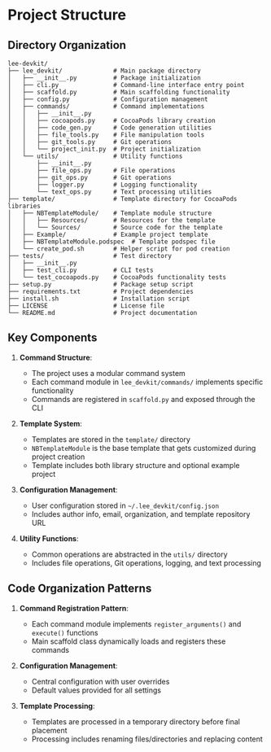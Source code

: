 # Project Structure

## Directory Organization

```
lee-devkit/
├── lee_devkit/              # Main package directory
│   ├── __init__.py          # Package initialization
│   ├── cli.py               # Command-line interface entry point
│   ├── scaffold.py          # Main scaffolding functionality
│   ├── config.py            # Configuration management
│   ├── commands/            # Command implementations
│   │   ├── __init__.py
│   │   ├── cocoapods.py     # CocoaPods library creation
│   │   ├── code_gen.py      # Code generation utilities
│   │   ├── file_tools.py    # File manipulation tools
│   │   ├── git_tools.py     # Git operations
│   │   └── project_init.py  # Project initialization
│   └── utils/               # Utility functions
│       ├── __init__.py
│       ├── file_ops.py      # File operations
│       ├── git_ops.py       # Git operations
│       ├── logger.py        # Logging functionality
│       └── text_ops.py      # Text processing utilities
├── template/                # Template directory for CocoaPods libraries
│   ├── NBTemplateModule/    # Template module structure
│   │   ├── Resources/       # Resources for the template
│   │   └── Sources/         # Source code for the template
│   ├── Example/             # Example project template
│   ├── NBTemplateModule.podspec  # Template podspec file
│   └── create_pod.sh        # Helper script for pod creation
├── tests/                   # Test directory
│   ├── __init__.py
│   ├── test_cli.py          # CLI tests
│   └── test_cocoapods.py    # CocoaPods functionality tests
├── setup.py                 # Package setup script
├── requirements.txt         # Project dependencies
├── install.sh               # Installation script
├── LICENSE                  # License file
└── README.md                # Project documentation
```

## Key Components

1. **Command Structure**:
   - The project uses a modular command system
   - Each command module in `lee_devkit/commands/` implements specific functionality
   - Commands are registered in `scaffold.py` and exposed through the CLI

2. **Template System**:
   - Templates are stored in the `template/` directory
   - `NBTemplateModule` is the base template that gets customized during project creation
   - Template includes both library structure and optional example project

3. **Configuration Management**:
   - User configuration stored in `~/.lee_devkit/config.json`
   - Includes author info, email, organization, and template repository URL

4. **Utility Functions**:
   - Common operations are abstracted in the `utils/` directory
   - Includes file operations, Git operations, logging, and text processing

## Code Organization Patterns

1. **Command Registration Pattern**:
   - Each command module implements `register_arguments()` and `execute()` functions
   - Main scaffold class dynamically loads and registers these commands

2. **Configuration Management**:
   - Central configuration with user overrides
   - Default values provided for all settings

3. **Template Processing**:
   - Templates are processed in a temporary directory before final placement
   - Processing includes renaming files/directories and replacing content